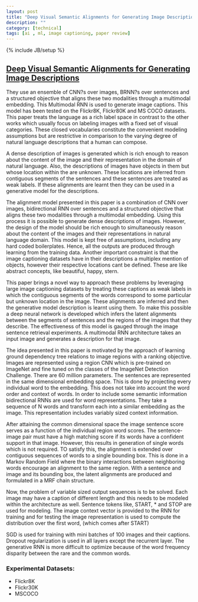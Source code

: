 ```yaml
---
layout: post
title: "Deep Visual Semantic Alignments for Generating Image Descriptions"
description: ""
category: [technical]
tags: [ai , ml, image captioning, paper review]
---
```

{% include JB/setup %}

## [Deep Visual Semantic Alignments for Generating Image Descriptions](http://arxiv.org/abs/1412.2306)

They use an ensemble of CNN?s over images, BRNN?s over sentences and a structured objective that aligns these two modalities through a multimodal embedding. This Multimodal RNN is used to generate image captions. This model has been tested on the Flickr8K, Flickr80K and MS COCO datasets. This paper treats the language as a rich label space in contrast to the other works which usually focus on labeling images with a fixed set of visual categories. These closed vocabularies constitute the convenient modeling assumptions but are restrictive in comparison to the varying degree of natural language descriptions that a human can compose.

A dense description of images is generated which is rich enough to reason about the content of the image and their representation in the domain of natural language. Also, the descriptions of images have objects in them but whose location within the are unknown. These locations are inferred from contiguous segments of the sentences and these sentences are treated as weak labels. If these alignments are learnt then they can be used in a generative model for the descriptions.

The alignment model presented in this paper is a combination of CNN over images, bidirectional RNN over sentences and a structured objective that aligns these two modalities through a multimodal embedding. Using this process it is possible to generate dense descriptions of images. However, the design of the model should be rich enough to simultaneously reason about the content of the images and their representations in natural language domain. This model is kept free of assumptions, including any hard coded boilerplates. Hence, all the outputs are produced through learning from the training data. Another important constraint is that the image captioning datasets have in their descriptions a multiplex mention of objects, however their respective locations cant be defined. These are like abstract concepts, like beautiful, happy, stern.  

This paper brings a novel way to approach these problems by leveraging large image captioning datasets by treating these captions as weak labels in which the contiguous segments of the words correspond to some particular but unknown location in the image. These alignments are inferred and then the generative model description is learnt using them. To make this possible a deep neural network is developed which infers the latent alignments between the segments of sentences and the regions of the images that they describe. The effectiveness of this model is gauged through the image sentence retrieval experiments. A multimodal RNN architecture takes an input image and generates a description for that image.  

The idea presented in this paper is motivated by the approach of learning ground dependency tree relations to image regions with a ranking objective. Images are represented using a region CNN which is pre-trained on ImageNet and fine tuned on the classes of the ImageNet Detection Challenge. There are 60 million parameters. The sentences are represented in the same dimensional embedding space. This is done by projecting every individual word to the embedding. This does not take into account the word order and context of words. In order to include some semantic information bidirectional RNNs are used for word representations. They take a sequence of N words and transform each into a similar embedding as the image. This representation includes variably sized context information. 

After attaining the common dimensional space the image sentence score serves as a function of the individual region word scores. The sentence-image pair must have a high matching score if its words have a confident support in that image. However, this results in generation of single words which is not required. TO satisfy this, the alignment is extended over contiguous sequences of words to a single bounding box. This is done in a Markov Random Field where the binary interactions between neighboring words encourage  an alignment to the same region. With a sentence and image and its bounding box, the latent alignments are produced and formulated in a MRF chain structure. 

Now, the problem of variable sized output sequences is to be solved. Each image may have a caption of different length and this needs to be modeled within the architecture as well. Sentence tokens like, START, * and STOP are used for modeling. The image context vector is provided to the RNN for training and for testing the image representation is used to compute the distribution over the first word, (which comes after START) 

SGD is used for training with mini batches of 100 images and their captions. Dropout regularization is used in all layers except the recurrent layer. The generative RNN is more difficult to optimize because of the word frequency disparity between the rare and the common words. 

### Experimental Datasets:
- Flickr8K
- Flickr30K
- MSCOCO
 
